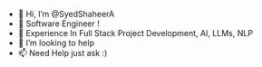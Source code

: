 - 👋 Hi, I’m @SyedShaheerA
- 👀 Software Engineer ! 
- 🌱 Experience In Full Stack Project Development, AI, LLMs, NLP
- 💞️ I’m looking to help
- 📫 Need Help just ask :)

<!---
SyedShaheerA/SyedShaheerA is a ✨ special ✨ repository because its `README.md` (this file) appears on your GitHub profile.
You can click the Preview link to take a look at your changes.
--->
